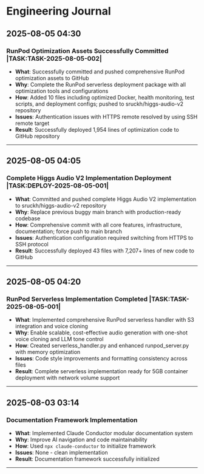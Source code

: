 # Engineering Journal

## 2025-08-05 04:30

### RunPod Optimization Assets Successfully Committed |TASK:TASK-2025-08-05-002|
- **What**: Successfully committed and pushed comprehensive RunPod optimization assets to GitHub
- **Why**: Complete the RunPod serverless deployment package with all optimization tools and configurations
- **How**: Added 10 files including optimized Docker, health monitoring, test scripts, and deployment configs; pushed to sruckh/higgs-audio-v2 repository
- **Issues**: Authentication issues with HTTPS remote resolved by using SSH remote target
- **Result**: Successfully deployed 1,954 lines of optimization code to GitHub repository

---

## 2025-08-05 04:05

### Complete Higgs Audio V2 Implementation Deployment |TASK:DEPLOY-2025-08-05-001|
- **What**: Committed and pushed complete Higgs Audio V2 implementation to sruckh/higgs-audio-v2 repository
- **Why**: Replace previous buggy main branch with production-ready codebase
- **How**: Comprehensive commit with all core features, infrastructure, documentation; force push to main branch
- **Issues**: Authentication configuration required switching from HTTPS to SSH protocol
- **Result**: Successfully deployed 43 files with 7,207+ lines of new code to GitHub

---

## 2025-08-05 04:20

### RunPod Serverless Implementation Completed |TASK:TASK-2025-08-05-001|
- **What**: Implemented comprehensive RunPod serverless handler with S3 integration and voice cloning
- **Why**: Enable scalable, cost-effective audio generation with one-shot voice cloning and LLM tone control
- **How**: Created serverless_handler.py and enhanced runpod_server.py with memory optimization
- **Issues**: Code style improvements and formatting consistency across files
- **Result**: Complete serverless implementation ready for 5GB container deployment with network volume support

---

## 2025-08-03 03:14

### Documentation Framework Implementation
- **What**: Implemented Claude Conductor modular documentation system
- **Why**: Improve AI navigation and code maintainability
- **How**: Used `npx claude-conductor` to initialize framework
- **Issues**: None - clean implementation
- **Result**: Documentation framework successfully initialized

---

